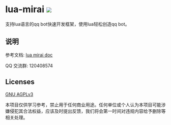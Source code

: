 # lua-mirai [![](https://www.jitpack.io/v/only52607/lua-mirai.svg)](https://www.jitpack.io/#only52607/lua-mirai)

支持lua语言的qq bot快速开发框架，使用lua轻松创造qq bot。

## 说明
参考文档: [lua mirai doc](https://ooooonly.gitee.io/lua-mirai-doc)

QQ 交流群: 120408574

## Licenses

[GNU AGPLv3](https://choosealicense.com/licenses/agpl-3.0/)

本项目仅供学习参考，禁止用于任何商业用途。任何单位或个人认为本项目可能涉嫌侵犯其合法权益，应该及时提出反馈，我们将会第一时间对违规内容给予删除等相关处理。

